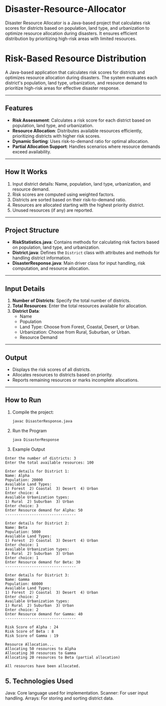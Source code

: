 # Disaster-Resource-Allocator
Disaster Resource Allocator is a Java-based project that calculates risk scores for districts based on population, land type, and urbanization to optimize resource allocation during disasters. It ensures efficient distribution by prioritizing high-risk areas with limited resources.


# Risk-Based Resource Distribution

A Java-based application that calculates risk scores for districts and optimizes resource allocation during disasters. The system evaluates each district's population, land type, urbanization, and resource demand to prioritize high-risk areas for effective disaster response.

---

## Features
- **Risk Assessment**: Calculates a risk score for each district based on population, land type, and urbanization.
- **Resource Allocation**: Distributes available resources efficiently, prioritizing districts with higher risk scores.
- **Dynamic Sorting**: Uses risk-to-demand ratio for optimal allocation.
- **Partial Allocation Support**: Handles scenarios where resource demands exceed availability.

---

## How It Works
1. Input district details: Name, population, land type, urbanization, and resource demand.
2. Risk scores are computed using weighted factors.
3. Districts are sorted based on their risk-to-demand ratio.
4. Resources are allocated starting with the highest priority district.
5. Unused resources (if any) are reported.

---

## Project Structure
- **RiskStatistics.java**: Contains methods for calculating risk factors based on population, land type, and urbanization.
- **District.java**: Defines the `District` class with attributes and methods for handling district information.
- **DisasterResponse.java**: Main driver class for input handling, risk computation, and resource allocation.

---

## Input Details
1. **Number of Districts**: Specify the total number of districts.
2. **Total Resources**: Enter the total resources available for allocation.
3. **District Data**:
   - Name
   - Population
   - Land Type: Choose from Forest, Coastal, Desert, or Urban.
   - Urbanization: Choose from Rural, Suburban, or Urban.
   - Resource Demand

---

## Output
- Displays the risk scores of all districts.
- Allocates resources to districts based on priority.
- Reports remaining resources or marks incomplete allocations.

---

## How to Run
1. Compile the project:
   ```bash
   javac DisasterResponse.java
2. Run the Program
   ```bash
   java DisasterResponse
3. Example Output
```
Enter the number of districts: 3
Enter the total available resources: 100

Enter details for District 1:
Name: Alpha
Population: 20000
Available Land Types: 
1) Forest  2) Coastal  3) Desert  4) Urban
Enter choice: 4
Available Urbanization types: 
1) Rural  2) Suburban  3) Urban
Enter choice: 3
Enter Resource demand for Alpha: 50
--------------------------------

Enter details for District 2:
Name: Beta
Population: 5000
Available Land Types: 
1) Forest  2) Coastal  3) Desert  4) Urban
Enter choice: 1
Available Urbanization types: 
1) Rural  2) Suburban  3) Urban
Enter choice: 1
Enter Resource demand for Beta: 30
--------------------------------

Enter details for District 3:
Name: Gamma
Population: 60000
Available Land Types: 
1) Forest  2) Coastal  3) Desert  4) Urban
Enter choice: 2
Available Urbanization types: 
1) Rural  2) Suburban  3) Urban
Enter choice: 2
Enter Resource demand for Gamma: 40
--------------------------------

Risk Score of Alpha : 24
Risk Score of Beta : 8
Risk Score of Gamma : 19

Resource Allocation...
Allocating 50 resources to Alpha
Allocating 30 resources to Gamma
Allocating 20 resources to Beta (partial allocation)

All resources have been allocated.
```
## 5. Technologies Used
   Java: Core language used for implementation.
  Scanner: For user input handling.
  Arrays: For storing and sorting district data.
